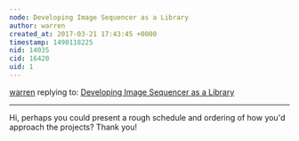 ```yaml
---
node: Developing Image Sequencer as a Library
author: warren
created_at: 2017-03-21 17:43:45 +0000
timestamp: 1490118225
nid: 14035
cid: 16420
uid: 1
---
```




[warren](../profile/warren) replying to: [Developing Image Sequencer as a Library](../notes/ccpandhare/03-18-2017/developing-image-sequencer-as-a-library)

----
Hi, perhaps you could present a rough schedule and ordering of how you'd approach the projects? Thank you!